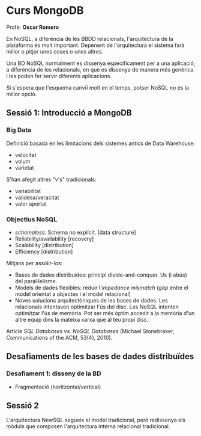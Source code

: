 # Curs MongoDB

Profe: **Oscar Romero**

En NoSQL, a diferència de les BBDD relacionals, l'arquitectura de la plataforma és molt important. Depenent de l'arquitectura el sistema farà millor o pitjor unes coses o unes altres.

Una BD NoSQL normalment es dissenya específicament per a una aplicació, a diferència de les relacionals, en què es dissenya de manera més genèrica i les poden fer servir diferents aplicacions.

Si s'espera que l'esquema canviï molt en el temps, potser NoSQL no és la millor opció.

## Sessió 1: Introducció a MongoDB

### Big Data

Definició basada en les limitacions dels sistemes antics de Data Warehouse:

- velocitat
- volum
- varietat

S'han afegit altres "v's" tradicionals:

- variabilitat
- validesa/veracitat
- valor aportat

### Objectius NoSQL

- *schemaless*: Schema no explícit. [data structure]
- Reliability/availability [recovery]
- Scalability [distribution]
- Efficiency [distribution]

Mitjans per assolir-los:

- Bases de dades distribuides: principi divide-and-conquer. Us (i abús) del paral·lelisme.
- Models de dades flexibles: reduir l'*impedance mismatch* (*gap* entre el model orientat a objectes i el model relacional)
- Noves solucions arquitectòniques de les bases de dades. Les relacionals intentaven optimitzar l'ús del disc. Les NoSQL intenten optimitzar l'ús de memòria. Pot ser més òptim accedir a la memòria d'un altre equip dins la mateixa xarxa que al teu propi disc.

Article *SQL Databases vs. NoSQL Databases* (Michael Stonebraker, Communications of the ACM, 53(4), 2010).

## Desafiaments de les bases de dades distribuïdes

### Desafiament 1: disseny de la BD

- Fragmentació (horitzontal/vertical)


## Sessió 2

L'arquitectura NewSQL segueix el model tradicional, però redissenya els mòduls que composen l'arquitectura interna relacional tradicional.
